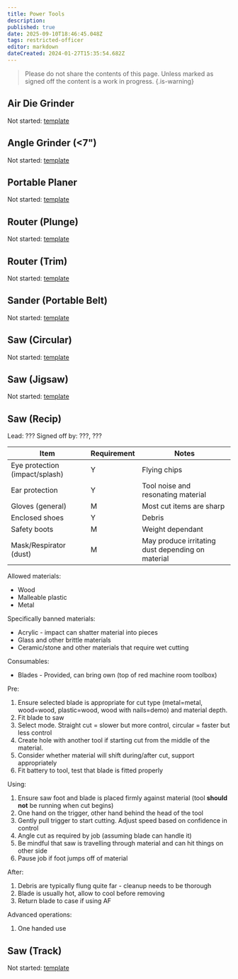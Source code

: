 ```yaml
---
title: Power Tools
description: 
published: true
date: 2025-09-10T18:46:45.048Z
tags: restricted-officer
editor: markdown
dateCreated: 2024-01-27T15:35:54.682Z
---
```


> Please do not share the contents of this page.
> Unless marked as signed off the content is a work in progress.
{.is-warning}

## Air Die Grinder

Not started: [template](/docs/tool_inductions/guide#template)

## Angle Grinder (<7")

Not started: [template](/docs/tool_inductions/guide#template)

## Portable Planer

Not started: [template](/docs/tool_inductions/guide#template)

## Router (Plunge)

Not started: [template](/docs/tool_inductions/guide#template)

## Router (Trim)

Not started: [template](/docs/tool_inductions/guide#template)

## Sander (Portable Belt)

Not started: [template](/docs/tool_inductions/guide#template)

## Saw (Circular)

Not started: [template](/docs/tool_inductions/guide#template)

## Saw (Jigsaw)

Not started: [template](/docs/tool_inductions/guide#template)

## Saw (Recip)

<!-- Once the documentation is complete and has been signed off etc add a ✓ to the tool name-->

Lead: ???
Signed off by: ???, ???

| Item  | Requirement | Notes  |
| - | - | - |
| Eye protection (impact/splash) | Y | Flying chips |
| Ear protection                 | Y | Tool noise and resonating material |
| Gloves (general)               | M | Most cut items are sharp |
| Enclosed shoes                 | Y | Debris |
| Safety boots                   | M | Weight dependant |
| Mask/Respirator (dust)         | M | May produce irritating dust depending on material |

Allowed materials:

* Wood
* Malleable plastic
* Metal

Specifically banned materials:

* Acrylic - impact can shatter material into pieces
* Glass and other brittle materials
* Ceramic/stone and other materials that require wet cutting

Consumables:

* Blades - Provided, can bring own (top of red machine room toolbox)


Pre:

1. Ensure selected blade is appropriate for cut type (metal=metal, wood=wood, plastic=wood, wood with nails=demo) and material depth.
1. Fit blade to saw
1. Select mode. Straight cut = slower but more control, circular = faster but less control
1. Create hole with another tool if starting cut from the middle of the material.
1. Consider whether material will shift during/after cut, support appropriately 
1. Fit battery to tool, test that blade is fitted properly

Using:

1. Ensure saw foot and blade is placed firmly against material (tool **should not** be running when cut begins)
1. One hand on the trigger, other hand behind the head of the tool
1. Gently pull trigger to start cutting. Adjust speed based on confidence in control
1. Angle cut as required by job (assuming blade can handle it)
1. Be mindful that saw is travelling through material and can hit things on other side
1. Pause job if foot jumps off of material

After:

1. Debris are typically flung quite far - cleanup needs to be thorough
1. Blade is usually hot, allow to cool before removing
1. Return blade to case if using AF

Advanced operations:

1. One handed use

## Saw (Track)

Not started: [template](/docs/tool_inductions/guide#template)

